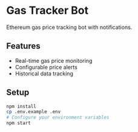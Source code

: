 # Gas Tracker Bot

Ethereum gas price tracking bot with notifications.

## Features
- Real-time gas price monitoring
- Configurable price alerts
- Historical data tracking

## Setup
```bash
npm install
cp .env.example .env
# Configure your environment variables
npm start
```